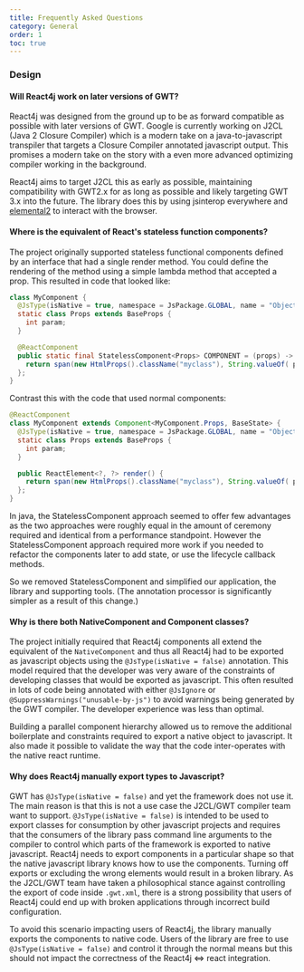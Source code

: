 ```yaml
---
title: Frequently Asked Questions
category: General
order: 1
toc: true
---
```


### Design

#### Will React4j work on later versions of GWT?

React4j was designed from the ground up to be as forward compatible as possible with later
versions of GWT. Google is currently working on J2CL (Java 2 Closure Compiler) which is a
modern take on a java-to-javascript transpiler that targets a Closure Compiler annotated
javascript output. This promises a modern take on the story with a even more advanced optimizing
compiler working in the background.

React4j aims to target J2CL this as early as possible, maintaining compatibility with GWT2.x for
as long as possible and likely targeting GWT 3.x into the future. The library does this by using
jsinterop everywhere and [elemental2](https://github.com/google/elemental2) to interact with the
browser. 

#### Where is the equivalent of React's stateless function components?

The project originally supported stateless functional components defined by an interface that had
a single render method. You could define the rendering of the method using a simple lambda method
that accepted a prop. This resulted in code that looked like:

```java
class MyComponent {
  @JsType(isNative = true, namespace = JsPackage.GLOBAL, name = "Object")
  static class Props extends BaseProps {
    int param;
  }

  @ReactComponent
  public static final StatelessComponent<Props> COMPONENT = (props) -> {
    return span(new HtmlProps().className("myclass"), String.valueOf( props.param ));
  };
}
```

Contrast this with the code that used normal components:

```java
@ReactComponent
class MyComponent extends Component<MyComponent.Props, BaseState> {
  @JsType(isNative = true, namespace = JsPackage.GLOBAL, name = "Object")
  static class Props extends BaseProps {
    int param;
  }

  public ReactElement<?, ?> render() {
    return span(new HtmlProps().className("myclass"), String.valueOf( props.param ));
  };
}
```

In java, the StatelessComponent approach seemed to offer few advantages as the two approaches were
roughly equal in the amount of ceremony required and identical from a performance standpoint. However the
StatelessComponent approach required more work if you needed to refactor the components later to add state,
or use the lifecycle callback methods.

So we removed StatelessComponent and simplified our application, the library and supporting tools. (The
annotation processor is significantly simpler as a result of this change.)

#### Why is there both NativeComponent and Component classes?

The project initially required that React4j components all extend the equivalent of the `NativeComponent`
and thus all React4j had to be exported as javascript objects using the `@JsType(isNative = false)` annotation.
This model required that the developer was very aware of the constraints of developing classes that would be
exported as javascript. This often resulted in lots of code being annotated with either `@JsIgnore` or
`@SuppressWarnings("unusable-by-js")` to avoid warnings being generated by the GWT compiler. The developer
experience was less than optimal.

Building a parallel component hierarchy allowed us to remove the additional boilerplate and constraints required
to export a native object to javascript. It also made it possible to validate the way that the code inter-operates
with the native react runtime.

#### Why does React4j manually export types to Javascript?

GWT has `@JsType(isNative = false)` and yet the framework does not use it. The main reason is that this
is not a use case the J2CL/GWT compiler team want to support. `@JsType(isNative = false)` is intended to
be used to export classes for consumption by other javascript projects and requires that the consumers of
the library pass command line arguments to the compiler to control which parts of the framework is exported
to native javascript. React4j needs to export components in a particular shape so that the native javascript
library knows how to use the components. Turning off exports or excluding the wrong elements would result in
a broken library. As the J2CL/GWT team have taken a philosophical stance against controlling the
export of code inside `.gwt.xml`, there is a strong possibility that users of React4j could end up with broken
applications through incorrect build configuration.

To avoid this scenario impacting users of React4j, the library manually exports the components to native code.
Users of the library are free to use `@JsType(isNative = false)` and control it through the normal means but
this should not impact the correctness of the React4j <=> react integration.
